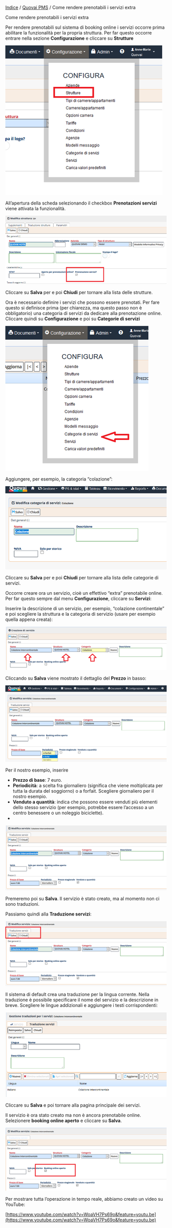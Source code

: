 

[Indice](index.md) / [Quovai PMS](quovai-pms-it.md) / Come rendere prenotabili i servizi extra

Come rendere prenotabili i servizi extra


Per rendere prenotabili sul sistema di booking online i servizi occorre prima abilitare la funzionalità per la propria struttura. Per far questo occorre entrare nella sezione **Configurazione** e cliccare su **Strutture**

![](images/rendere-prenotabili-i-servizi-001.png)  

All’apertura della scheda selezionando il checkbox **Prenotazioni servizi** viene attivata la funzionalità.

![](images/rendere-prenotabili-i-servizi-002.png)

Cliccare su **Salva** per e poi **Chiudi** per tornare alla lista delle strutture.

Ora è necessario definire i servizi che possono essere prenotati. Per fare questo si definisce prima (per chiarezza, ma questo passo non è obbligatorio) una categoria di servizi da dedicare alla prenotazione online. Cliccare quindi su **Configurazione** e poi su **Categorie di servizi**

![](images/rendere-prenotabili-i-servizi-003a.png)

Aggiungere, per esempio, la categoria “colazione”:

![](images/rendere-prenotabili-i-servizi-003b.png)

Cliccare su **Salva** per e poi **Chiudi** per tornare alla lista delle categorie di servizi.

Occorre creare ora un servizio, cioè un effettivo “extra” prenotabile online. Per far questo sempre dal menu **Configurazione**, cliccare su **Servizi**:

Inserire la descrizione di un servizio, per esempio, “colazione continentale” e poi scegliere la struttura e la categoria di servizio (usare per esempio quella appena creata):

![](images/rendere-prenotabili-i-servizi-004.png)

Cliccando su **Salva** viene mostrato il dettaglio del **Prezzo** in basso:

![](images/rendere-prenotabili-i-servizi-005.png)

Per il nostro esempio, inserire

-   **Prezzo di base**: 7 euro.
-   **Periodicità**: a scelta fra giornaliero (significa che viene moltiplicata per tutta la durata del soggiorno) o a forfait. Scegliere giornaliero per il nostro esempio.
-   **Venduto a quantità**: indica che possono essere venduti più elementi dello stesso servizio (per esempio, potrebbe essere l’accesso a un centro benessere o un noleggio biciclette).
- 
![](images/rendere-prenotabili-i-servizi-006.png)

Premeremo poi su **Salva**. Il servizio è stato creato, ma al momento non ci sono traduzioni.

Passiamo quindi alla **Traduzione servizi**:

![](images/rendere-prenotabili-i-servizi-007.png)

Il sistema di default crea una traduzione per la lingua corrente. Nella traduzione è possibile specificare il nome del servizio e la descrizione in breve. Scegliere le lingue addizionali e aggiungere i testi corrispondenti:

![](images/rendere-prenotabili-i-servizi-008.png)

Cliccare su **Salva** e poi tornare alla pagina principale dei servizi.

Il servizio è ora stato creato ma non è ancora prenotabile online. Selezionere **booking online aperto** e cliccare su **Salva**.

![](images/rendere-prenotabili-i-servizi-009.png)

Per mostrare tutta l’operazione in tempo reale, abbiamo creato un video su YouTube:

[https://www.youtube.com/watch?v=WoaVH7Ps69o&feature=youtu.be](https://www.youtube.com/watch?v=WoaVH7Ps69o&feature=youtu.be)
